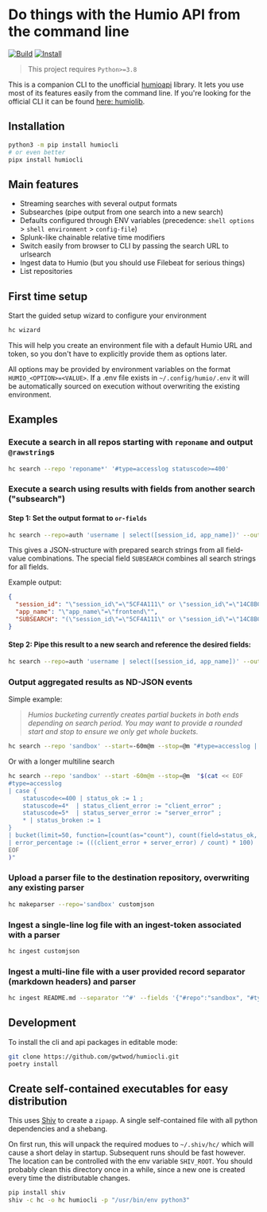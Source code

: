 # Do things with the Humio API from the command line

[![Build](https://github.com/staticaland/humiocli/actions/workflows/poetry.yml/badge.svg)](https://github.com/staticaland/humiocli/actions/workflows/poetry.yml)
[![Install](https://github.com/staticaland/humiocli/actions/workflows/poetry-install.yml/badge.svg)](https://github.com/staticaland/humiocli/actions/workflows/poetry-install.yml)

> This project requires `Python>=3.8`

This is a companion CLI to the unofficial [humioapi](https://github.com/gwtwod/humioapi) library. It lets you use most of its features easily from the command line. If you're looking for the official CLI it can be found [here: humiolib](https://github.com/humio/python-humio).

## Installation

```bash
python3 -m pip install humiocli
# or even better
pipx install humiocli
```

## Main features

* Streaming searches with several output formats
* Subsearches (pipe output from one search into a new search)
* Defaults configured through ENV variables (precedence: `shell options` > `shell environment` > `config-file`)
* Splunk-like chainable relative time modifiers
* Switch easily from browser to CLI by passing the search URL to urlsearch
* Ingest data to Humio (but you should use Filebeat for serious things)
* List repositories

## First time setup

Start the guided setup wizard to configure your environment

```bash
hc wizard
```

This will help you create an environment file with a default Humio URL and token, so you don't have to explicitly provide them as options later.

All options may be provided by environment variables on the format
`HUMIO_<OPTION>=<VALUE>`. If a .env file exists in `~/.config/humio/.env` it
will be automatically sourced on execution without overwriting the
existing environment.

## Examples

### Execute a search in all repos starting with `reponame` and output `@rawstring`s

```bash
hc search --repo 'reponame*' '#type=accesslog statuscode>=400'
```

### Execute a search using results with fields from another search ("subsearch")

#### Step 1: Set the output format to `or-fields`

```bash
hc search --repo=auth 'username | select([session_id, app_name])' --outformat=or-fields | jq '.'
```

This gives a JSON-structure with prepared search strings from all field-value combinations. The special field `SUBSEARCH` combines all search strings for all fields.

Example output:

```json
{
  "session_id": "\"session_id\"=\"5CF4A111\" or \"session_id\"=\"14C8BCEA\"",
  "app_name": "\"app_name\"=\"frontend\"",
  "SUBSEARCH": "(\"session_id\"=\"5CF4A111\" or \"session_id\"=\"14C8BCEA\") and (\"app_name\"=\"frontend\")"
}
```

#### Step 2: Pipe this result to a new search and reference the desired fields:

```bash
hc search --repo=auth 'username | select([session_id, app_name])' --outformat=or-fields | hc --repo=frontend '#type=accesslog {{session_id}}'
```

### Output aggregated results as ND-JSON events

Simple example:

> _Humios bucketing currently creates partial buckets in both ends depending on search period. You may want to provide a rounded start and stop to ensure we only get whole buckets._

```bash
hc search --repo 'sandbox' --start=-60m@m --stop=@m "#type=accesslog | timechart(span=1m, series=statuscode)"
```

Or with a longer multiline search

```bash
hc search --repo 'sandbox' --start -60m@m --stop=@m  "$(cat << EOF
#type=accesslog
| case {
    statuscode<=400 | status_ok := 1 ;
    statuscode=4*  | status_client_error := "client_error" ;
    statuscode=5*  | status_server_error := "server_error" ;
    * | status_broken := 1
}
| bucket(limit=50, function=[count(as="count"), count(field=status_ok, as="ok"), count(field=status_client_error, as="client_error"), count(field=status_server_error, as="server_error")])
| error_percentage := (((client_error + server_error) / count) * 100)
EOF
)"
```

### Upload a parser file to the destination repository, overwriting any existing parser

```bash
hc makeparser --repo='sandbox' customjson
```

### Ingest a single-line log file with an ingest-token associated with a parser

```bash
hc ingest customjson
```

### Ingest a multi-line file with a user provided record separator (markdown headers) and parser

```bash
hc ingest README.md --separator '^#' --fields '{"#repo":"sandbox", "#type":"markdown", "@host":"localhost"}'
```

## Development

To install the cli and api packages in editable mode:

```bash
git clone https://github.com/gwtwod/humiocli.git
poetry install
```

## Create self-contained executables for easy distribution

This uses [Shiv](https://github.com/linkedin/shiv) to create a `zipapp`. A single self-contained file with all python dependencies and a shebang.

On first run, this will unpack the required modues to `~/.shiv/hc/` which will cause a short delay in startup. Subsequent runs should be fast however. The location can be controlled with the env variable `SHIV_ROOT`. You should probably clean this directory once in a while, since a new one is created every time the distributable changes.

```bash
pip install shiv
shiv -c hc -o hc humiocli -p "/usr/bin/env python3"
```
